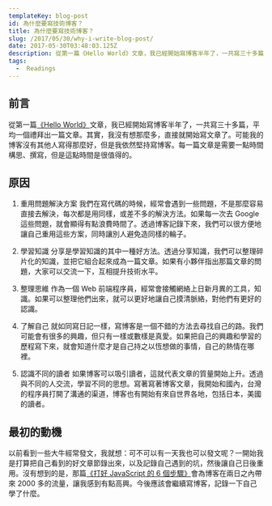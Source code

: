 ```yaml
---
templateKey: blog-post
id: 為什麼要寫技術博客？
title: 為什麼要寫技術博客？
slug: /2017/05/30/why-i-write-blog-post/
date: 2017-05-30T03:48:03.125Z
description: 從第一篇《Hello World》文章，我已經開始寫博客半年了，一共寫三十多篇，平均一個禮拜出一篇文章。其實，我沒有想那麼多，直接就開始寫文章了。可能我的博客沒有其他人寫得那麼好，但是我依然堅持寫博客。每一篇文章是需要一點時間構思、撰寫，但是這點時間是很值得的。
tags:
  -  Readings
---
```


## 前言

從第一篇[《Hello World》](/2017/01/08/hello-world/)文章，我已經開始寫博客半年了，一共寫三十多篇，平均一個禮拜出一篇文章。其實，我沒有想那麼多，直接就開始寫文章了。可能我的博客沒有其他人寫得那麼好，但是我依然堅持寫博客。每一篇文章是需要一點時間構思、撰寫，但是這點時間是很值得的。

## 原因

1. 重用問題解決方案
   我們在寫代碼的時候，經常會遇到一些問題，不是那麼容易直接去解決，每次都是用同樣，或差不多的解決方法。如果每一次去 Google 這些問題，就會顯得有點浪費時間了。透過博客記錄下來，我們可以很方便地讓自己重用這些方案，同時讓別人避免造同樣的輪子。

1. 學習知識
   分享是學習知識的其中一種好方法。透過分享知識，我們可以整理碎片化的知識，並把它組合起來成為一篇文章。如果有小夥伴指出那篇文章的問題，大家可以交流一下，互相提升技術水平。

1. 整理思維
   作為一個 Web 前端程序員，經常會接觸網絡上日新月異的工具，知識。如果可以整理他們出來，就可以更好地讓自己摸清脈絡，對他們有更好的認識。

1. 了解自己
   就如同寫日記一樣，寫博客是一個不錯的方法去尋找自己的路。我們可能會有很多的興趣，但只有一樣或數樣是真愛。如果把自己的興趣和學習的歷程寫下來，就會知道什麼才是自己持之以恆想做的事情，自己的熱情在哪裡。

1. 認識不同的讀者
   如果博客可以吸引讀者，這就代表文章的質量開始上升。透過與不同的人交流，學習不同的思想。寫著寫著博客文章，我開始和國內，台灣的程序員打開了溝通的渠道，博客也有開始有來自世界各地，包括日本，美國的讀者。

## 最初的動機

以前看到一些大牛經常發文，我就想：可不可以有一天我也可以發文呢？一開始我是打算把自己看到的好文章節錄出來，以及記錄自己遇到的坑，然後讓自己日後重用。沒有想到的是，那篇[《打好 JavaScript 的 6 個步驟》](/2017/05/21/learn-javascript-in-six-steps/)會為博客在兩日之內帶來 2000 多的流量，讓我感到有點高興。今後應該會繼續寫博客，記錄一下自己學了什麼。
